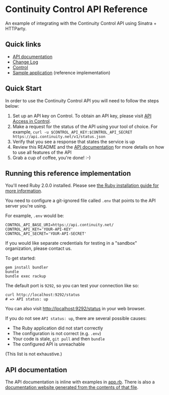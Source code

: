 # Continuity Control API Reference

An example of integrating with the Continuity Control API using Sinatra + HTTParty.

## Quick links

* [API documentation][api_docs]
* [Change Log](ChangeLog)
* [Control](https://control.continuity.net)
* [Sample application](https://control-api-reference.herokuapp.com/) (reference implementation)

## Quick Start

In order to use the Continuity Control API you will need to follow the steps below:

  1. Set up an API key on Control. To obtain an API key, please visit [API Access in Control](https://control.continuity.net/settings/api_users).
  2. Make a request for the status of the API using your tool of choice. For example, `curl -u $CONTROL_API_KEY:$CONTROL_API_SECRET https://api.continuity.net/v1/status.json`
  3. Verify that you see a response that states the service is up
  4. Review this README and the [API documentation][api_docs] for more details on how to use all features of the API
  5. Grab a cup of coffee, you're done! :-)

## Running this reference implementation

You'll need Ruby 2.0.0 installed.  Please see [the Ruby installation guide for more information](https://www.ruby-lang.org/en/downloads/).

You need to configure a git-ignored file called `.env` that points to the API server you're using.

For example, `.env` would be:

    CONTROL_API_BASE_URI=https://api.continuity.net/
    CONTROL_API_KEY='YOUR-API-KEY'
    CONTROL_API_SECRET='YOUR-API-SECRET'

If you would like separate credentials for testing in a "sandbox" organization, please contact us.

To get started:

    gem install bundler
    bundle
    bundle exec rackup

The default port is `9292`, so you can test your connection like so:

    curl http://localhost:9292/status
    # => API status: up

You can also visit [http://localhost:9292/status](http://localhost:9292/status) in your web browser.

If you do not see `API status: up`, there are several possible causes:

  * The Ruby application did not start correctly
  * The configuration is not correct (e.g. `.env`)
  * Your code is stale, `git pull` and then `bundle`
  * The configured API is unreachable

(This list is not exhaustive.)

## API documentation

The API documentation is inline with examples in [app.rb](app.rb).  There is also a [documentation website generated from the contents of that file][api_docs].

  [api_docs]: http://continuitycontrol.github.io/control_api_reference/
